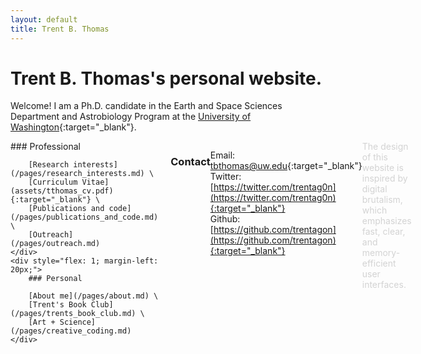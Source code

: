 ```yaml
---
layout: default
title: Trent B. Thomas
---
```

# Trent B. Thomas's personal website.

Welcome! I am a Ph.D. candidate in the Earth and Space Sciences Department and Astrobiology Program at the [University of Washington](https://ess.uw.edu/people/trent-thomas/){:target="_blank"}. 

<div style="display: flex; justify-content: space-between;">
    <div style="flex: 1; margin-right: 20px;">
        ### Professional

        [Research interests](/pages/research_interests.md) \
        [Curriculum Vitae](assets/tthomas_cv.pdf){:target="_blank"} \
        [Publications and code](/pages/publications_and_code.md) \
        [Outreach](/pages/outreach.md)
    </div>
    <div style="flex: 1; margin-left: 20px;">
        ### Personal

        [About me](/pages/about.md) \
        [Trent's Book Club](/pages/trents_book_club.md) \
        [Art + Science](/pages/creative_coding.md)
    </div>
</div>

### Contact

Email: [tbthomas@uw.edu](mailto:tbthomas@uw.edu){:target="_blank"} \
Twitter: [https://twitter.com/trentag0n](https://twitter.com/trentag0n){:target="_blank"} \
Github: [https://github.com/trentagon](https://github.com/trentagon){:target="_blank"}

<div style="color: lightgray;">
    The design of this website is inspired by digital brutalism, which emphasizes fast, clear, and memory-efficient user interfaces.
</div>
